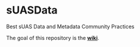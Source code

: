 # sUASData
Best sUAS Data and Metadata Community Practices 

The goal of this repository is the [**wiki**](https://github.com/RDA-sUAS-Data-IG/sUASData/wiki).
